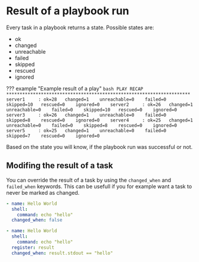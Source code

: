 # Result of a playbook run
Every task in a playbook returns a state. Possible states are:

- ok
- changed
- unreachable
- failed
- skipped
- rescued
- ignored


??? example "Example result of a play"
    ```bash
    PLAY RECAP *********************************************************************
    server1     : ok=28   changed=1    unreachable=0    failed=0    skipped=10   rescued=0    ignored=0   
    server2     : ok=26   changed=1    unreachable=0    failed=0    skipped=10   rescued=0    ignored=0   
    server3     : ok=26   changed=1    unreachable=0    failed=0    skipped=8    rescued=0    ignored=0   
    server4     : ok=25   changed=1    unreachable=0    failed=0    skipped=8    rescued=0    ignored=0   
    server5     : ok=25   changed=1    unreachable=0    failed=0    skipped=7    rescued=0    ignored=0   
    ```

Based on the state you will know, if the playbook run was successful or not.

## Modifing the result of a task
You can override the result of a task by using the `changed_when` and `failed_when` keywords.
This can be usefull if you for example want a task to never be marked as changed.

```yaml title="never-change.yml"
- name: Hello World
  shell:
    command: echo "hello"
  changed_when: false
```

```yaml title="change-if.yml"
- name: Hello World
  shell:
    command: echo "hello"
  register: result
  changed_when: result.stdout == "hello"
```